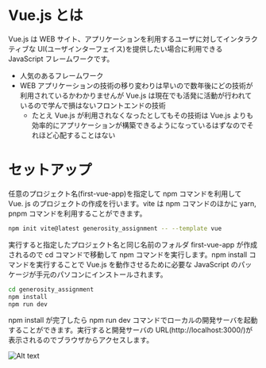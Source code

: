 
# Vue.js とは
Vue.js は WEB サイト、アプリケーションを利用するユーザに対してインタラクティブな UI(ユーザインターフェイス)を提供したい場合に利用できる JavaScript フレームワークです。
- 人気のあるフレームワーク
- WEB アプリケーションの技術の移り変わりは早いので数年後にどの技術が利用されているかわかりませんが Vue.js は現在でも活発に活動が行われているので学んで損はないフロントエンドの技術
  - たとえ Vue.js が利用されなくなったとしてもその技術は Vue.js よりも効率的にアプリケーションが構築できるようになっているはずなのでそれほど心配することはない

# セットアップ
任意のプロジェクト名(first-vue-app)を指定して npm コマンドを利用して Vue. js のプロジェクトの作成を行います。vite は npm コマンドのほかに yarn, pnpm コマンドを利用することができます。
```bash
npm init vite@latest generosity_assignment -- --template vue
```

実行すると指定したプロジェクト名と同じ名前のフォルダ first-vue-app が作成されるので cd コマンドで移動して npm コマンドを実行します。npm install コマンドを実行することで Vue.js を動作させるために必要な JavaScript のパッケージが手元のパソコンにインストールされます。

```bash
cd generosity_assignment
npm install
npm run dev
```
npm install が完了したら npm run dev コマンドでローカルの開発サーバを起動することができます。実行すると開発サーバの URL(http://localhost:3000/)が表示されるのでブラウザからアクセスします。

![Alt text](https://reffect.co.jp/images/vue/beginner-vue/vue-vite-1024x707.webp)









